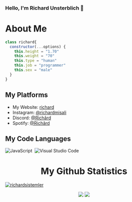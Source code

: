 ### Hello, I'm Richard Unsterblich 🍦

# About Me
```js
class richard{
  constructor(...options) {
    this.height = "1.70"
    this.weight = "70"
    this.type = "human"
    this.job = "programmer"
    this.sex = "male"
  }
}
```
  
## My Platforms
- My Website: [richard](https://richardunsterblich.tk)
- Instagram: [@richardmisali](https://instagram.com/richardmisali)
- Discord: [@Richârd](https://discord.com/users/744229839137144925)
- Spotify: [@Richârd](https://open.spotify.com/user/xf4uoowl3crpxfftsqztrsn7f)


## My Code Languages
![JavaScript](https://img.shields.io/badge/-JavaScript-05122A?style=flat&logo=javascript)&nbsp;
![Visual Studio Code](https://img.shields.io/badge/-Visual%20Studio%20Code-05122A?style=flat&logo=visual-studio-code&logoColor=007ACC)&nbsp;


  <h1 align="center">My Github Statistics</h1>
  <a href="https://github.com/richardsistemler/" target="_blank"><img src="https://komarev.com/ghpvc/?username=richardsistemler&label=Profil%20Ziyareti&color=blueviolet" alt="richardsistemler"/></a>
<p align="center">
  <a href="https://github.com/richardsistemler/" target="_blank"><img src="https://github-readme-stats.vercel.app/api/top-langs/?username=richardsistemler&langs_count=10&custom_title=Most+Most+Used+Languages&bg_color=171a1f&text_color=fff&icon_color=ff0000&hide_border=true&title_color=ff0000"/></a>
  <a href="https://github.com/richardsistemler/" target="_blank"><img src="https://github-readme-stats.vercel.app/api?username=richardsistemler&show_icons=true&locale=tr&border_radius=10px&title_color=ff0000&hide_border=true&bg_color=171a1f&text_color=fff&icon_color=ff0000&custom_title=richardsistemler%27's+Github+Statistics"/></a>
</p>

